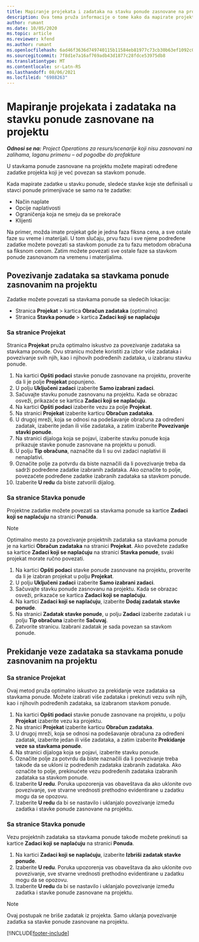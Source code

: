 ```yaml
---
title: Mapiranje projekata i zadataka na stavku ponude zasnovane na projektu
description: Ova tema pruža informacije o tome kako da mapirate projekte i zadatke u predmet zadatka zasnovanog na projektu.
author: rumant
ms.date: 10/05/2020
ms.topic: article
ms.reviewer: kfend
ms.author: rumant
ms.openlocfilehash: 6ad46f3636d749740115b11584eb81977c73cb30b63ef1092c0c2aac97cbc647
ms.sourcegitcommit: 7f8d1e7a16af769adb43d1877c28fdce53975db8
ms.translationtype: MT
ms.contentlocale: sr-Latn-RS
ms.lasthandoff: 08/06/2021
ms.locfileid: "6988263"
---
```

# <a name="map-projects-and-tasks-to-a-project-based-quote-line"></a>Mapiranje projekata i zadataka na stavku ponude zasnovane na projektu

_**Odnosi se na:** Project Operations za resurs/scenarije koji nisu zasnovani na zalihama, laganu primenu – od pogodbe do profakture_

U stavkama ponude zasnovane na projektu možete mapirati određene zadatke projekta koji je već povezan sa stavkom ponude.

Kada mapirate zadatke u stavku ponude, sledeće stavke koje ste definisali u stavci ponude primenjivaće se samo na te zadatke:

- Način naplate
- Opcije naplativosti
- Ograničenja koja ne smeju da se prekorače
- Klijenti

Na primer, možda imate projekat gde je jedna faza fiksna cena, a sve ostale faze su vreme i materijali. U tom slučaju, prvu fazu i sve njene podređene zadatke možete povezati sa stavkom ponude za tu fazu metodom obračuna sa fiksnom cenom. Zatim možete povezati sve ostale faze sa stavkom ponude zasnovanom na vremenu i materijalima.

## <a name="associate-tasks-to-project-based-quote-lines"></a>Povezivanje zadataka sa stavkama ponude zasnovanim na projektu

Zadatke možete povezati sa stavkama ponude sa sledećih lokacija:

- Stranica **Projekat** > kartica **Obračun zadataka** (optimalno)
- Stranica **Stavka ponude** > kartica **Zadaci koji se naplaćuju** 

### <a name="from-the-project-page"></a>Sa stranice Projekat

Stranica **Projekat** pruža optimalno iskustvo za povezivanje zadataka sa stavkama ponude. Ovu stranicu možete koristiti za izbor više zadataka i povezivanje svih njih, kao i njihovih podređenih zadataka, u izabranu stavku ponude.

1. Na kartici **Opšti podaci** stavke ponude zasnovane na projektu, proverite da li je polje **Projekat** popunjeno.
2. U polju **Uključeni zadaci** izaberite **Samo izabrani zadaci**.
3. Sačuvajte stavku ponude zasnovanu na projektu. Kada se obrazac osveži, prikazaće se kartica **Zadaci koji se naplaćuju**.
4. Na kartici **Opšti podaci** izaberite vezu za polje **Projekat**.
5. Na stranici **Projekat** izaberite karticu **Obračun zadataka**.
6. U drugoj mreži, koja se odnosi na podešavanje obračuna za određeni zadatak, izaberite jedan ili više zadataka, a zatim izaberite **Povezivanje stavki ponude**.
7. Na stranici dijaloga koja se pojavi, izaberite stavku ponude koja prikazuje stavke ponude zasnovane na projektu u ponudi.
8. U polju **Tip obračuna**, naznačite da li su ovi zadaci naplativi ili nenaplativi.
9. Označite polje za potvrdu da biste naznačili da li povezivanje treba da sadrži podređene zadatke izabranih zadataka. Ako označite to polje, povezaćete podređene zadatke izabranih zadataka sa stavkom ponude.
10. Izaberite **U redu** da biste zatvorili dijalog.

### <a name="from-the-quote-line-page"></a>Sa stranice Stavka ponude

Projektne zadatke možete povezati sa stavkama ponude sa kartice **Zadaci koji se naplaćuju** na stranici **Ponuda**.

>[!NOTE]
>Optimalno mesto za povezivanje projektnih zadataka sa stavkama ponude je na kartici **Obračun zadataka** na stranici **Projekat**. Ako povežete zadatke sa kartice **Zadaci koji se naplaćuju** na stranici **Stavka ponude**, svaki projekat morate ručno povezati.

1. Na kartici **Opšti podaci** stavke ponude zasnovane na projektu, proverite da li je izabran projekat u polju **Projekat**.
2. U polju **Uključeni zadaci** izaberite **Samo izabrani zadaci**.
3. Sačuvajte stavku ponude zasnovanu na projektu. Kada se obrazac osveži, prikazaće se kartica **Zadaci koji se naplaćuju**.
4. Na kartici **Zadaci koji se naplaćuju**, izaberite **Dodaj zadatak stavke ponude**.
5. Na stranici **Zadatak stavke ponude**, u polju **Zadaci** izaberite zadatak i u polju **Tip obračuna** izaberite **Sačuvaj**. 
6. Zatvorite stranicu. Izabrani zadatak je sada povezan sa stavkom ponude.

## <a name="disassociate-tasks-from-projectbased-quote-lines"></a>Prekidanje veze zadataka sa stavkama ponude zasnovanim na projektu

### <a name="from-the-project-page"></a>Sa stranice Projekat

Ovaj metod pruža optimalno iskustvo za prekidanje veze zadataka sa stavkama ponude. Možete izabrati više zadataka i prekinuti vezu svih njih, kao i njihovih podređenih zadataka, sa izabranom stavkom ponude.

1. Na kartici **Opšti podaci** stavke ponude zasnovane na projektu, u polju **Projekat** izaberite vezu ka projektu.
2. Na stranici **Projekat** izaberite karticu **Obračun zadataka**.
3. U drugoj mreži, koja se odnosi na podešavanje obračuna za određeni zadatak, izaberite jedan ili više zadataka, a zatim izaberite **Prekidanje veze sa stavkama ponude**.
4. Na stranici dijaloga koja se pojavi, izaberite stavku ponude.
5. Označite polje za potvrdu da biste naznačili da li povezivanje treba takođe da se ukloni iz podređenih zadataka izabranih zadataka. Ako označite to polje, prekinućete vezu podređenih zadataka izabranih zadataka sa stavkom ponude.
6. Izaberite **U redu**. Poruka upozorenja vas obaveštava da ako uklonite ovo povezivanje, sve stvarne vrednosti prethodno evidentirane u zadatku mogu da se opozovu. 
7. Izaberite **U redu** da bi se nastavilo i uklanjalo povezivanje između zadatka i stavke ponude zasnovane na projektu.

### <a name="from-the-quote-line-page"></a>Sa stranice Stavka ponude

Vezu projektnih zadataka sa stavkama ponude takođe možete prekinuti sa kartice **Zadaci koji se naplaćuju** na stranici **Ponuda**.

1. Na kartici **Zadaci koji se naplaćuju**, izaberite **Izbriši zadatak stavke ponude**.
2. Izaberite **U redu**. Poruka upozorenja vas obaveštava da ako uklonite ovo povezivanje, sve stvarne vrednosti prethodno evidentirane u zadatku mogu da se opozovu. 
3. Izaberite **U redu** da bi se nastavilo i uklanjalo povezivanje između zadatka i stavke ponude zasnovane na projektu.

>[!NOTE]
> Ovaj postupak ne briše zadatak iz projekta. Samo uklanja povezivanje zadatka sa stavke ponude zasnovane na projektu.


[!INCLUDE[footer-include](../../includes/footer-banner.md)]